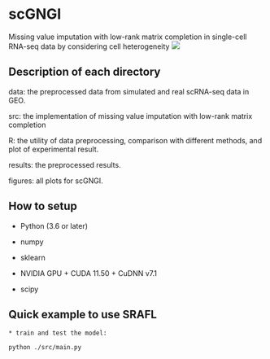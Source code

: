 # scGNGI
Missing value imputation with low-rank matrix completion in single-cell RNA-seq data by considering cell heterogeneity
![](https://github.com/linxi159/scGNGI/blob/master/figures/Figure_1_Final.jpg) 

## Description of each directory
data: the preprocessed data from simulated and real scRNA-seq data in GEO.

src: the implementation of missing value imputation with low-rank matrix completion

R: the utility of data preprocessing, comparison with different methods, and plot of experimental result.

results: the preprocessed results.

figures: all plots for scGNGI.


## How to setup

* Python (3.6 or later)

* numpy

* sklearn

* NVIDIA GPU + CUDA 11.50 + CuDNN v7.1

* scipy


## Quick example to use SRAFL
```
* train and test the model:

python ./src/main.py
```




